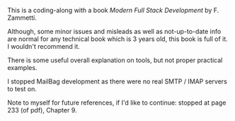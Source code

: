This is a coding-along with a book <i>Modern Full Stack Development</i> by F. Zammetti.

Although, some minor issues and misleads as well as not-up-to-date info are normal for any technical book which is 3 years old, this book is full of it. I wouldn't recommend it.

There is some useful overall explanation on tools, but not proper practical examples.

I stopped MailBag development as there were no real SMTP / IMAP servers to test on.

Note to myself for future references, if I'd like to continue: stopped at page 233 (of pdf), Chapter 9.

